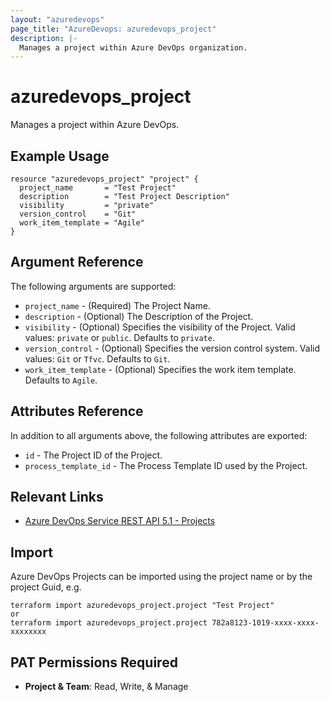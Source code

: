 ```yaml
---
layout: "azuredevops"
page_title: "AzureDevops: azuredevops_project"
description: |-
  Manages a project within Azure DevOps organization.
---
```


# azuredevops_project
Manages a project within Azure DevOps.

## Example Usage

```hcl
resource "azuredevops_project" "project" {
  project_name       = "Test Project"
  description        = "Test Project Description"
  visibility         = "private"
  version_control    = "Git"
  work_item_template = "Agile"
}
```

## Argument Reference

The following arguments are supported:

* `project_name` - (Required) The Project Name.
* `description` - (Optional) The Description of the Project.
* `visibility` - (Optional) Specifies the visibility of the Project. Valid values: `private` or `public`. Defaults to `private`.
* `version_control` - (Optional) Specifies the version control system. Valid values: `Git` or `Tfvc`. Defaults to `Git`.
* `work_item_template` - (Optional) Specifies the work item template. Defaults to `Agile`.

## Attributes Reference

In addition to all arguments above, the following attributes are exported:

* `id` - The Project ID of the Project.
* `process_template_id` - The Process Template ID used by the Project.

## Relevant Links
* [Azure DevOps Service REST API 5.1 - Projects](https://docs.microsoft.com/en-us/rest/api/azure/devops/core/projects?view=azure-devops-rest-5.1)

## Import
Azure DevOps Projects can be imported using the project name or by the project Guid, e.g.

```
terraform import azuredevops_project.project "Test Project"
or
terraform import azuredevops_project.project 782a8123-1019-xxxx-xxxx-xxxxxxxx
```

## PAT Permissions Required

- **Project & Team**: Read, Write, & Manage